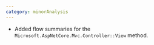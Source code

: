 ```yaml
---
category: minorAnalysis
---
```

* Added flow summaries for the `Microsoft.AspNetCore.Mvc.Controller::View` method.